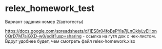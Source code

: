 # relex_homework_test

Вариант задания номер 2(автотесты)

https://docs.google.com/spreadsheets/d/1ES8r04foBsPYia7jLnOkiyLyEHon0QrD7M7aiGXD-w0/edit?usp=sharing - ссылка на гугл док с чек-листом. Вдруг удобнее будет, чем смотреть файл relex-homework.xlsx
